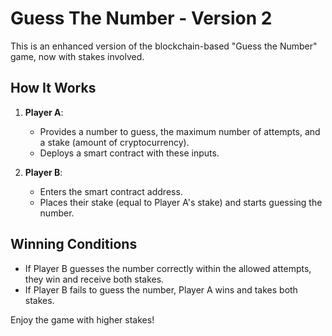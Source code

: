 # Guess The Number - Version 2

This is an enhanced version of the blockchain-based "Guess the Number" game, now with stakes involved.

## How It Works

1. **Player A**:
    - Provides a number to guess, the maximum number of attempts, and a stake (amount of cryptocurrency).
    - Deploys a smart contract with these inputs.

2. **Player B**:
    - Enters the smart contract address.
    - Places their stake (equal to Player A's stake) and starts guessing the number.

## Winning Conditions
- If Player B guesses the number correctly within the allowed attempts, they win and receive both stakes.
- If Player B fails to guess the number, Player A wins and takes both stakes.

Enjoy the game with higher stakes!  
